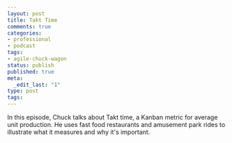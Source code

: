 ```yaml
---
layout: post
title: Takt Time
comments: true
categories:
- professional
- podcast
tags:
- agile-chuck-wagon
status: publish
published: true
meta:
  _edit_last: "1"
type: post
tags:
---
```

<p>In this episode, Chuck talks about Takt time, a Kanban metric for average unit production. He uses fast food restaurants and amusement park rides to illustrate what it measures and why it's important.</p>